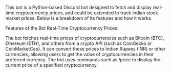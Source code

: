 This bot is a Python-based Discord bot designed to fetch and display real-time cryptocurrency prices, and could be extended to track Indian stock market prices. Below is a breakdown of its features and how it works.

Features of the Bot
Real-Time Cryptocurrency Prices:

The bot fetches real-time prices of cryptocurrencies such as Bitcoin (BTC), Ethereum (ETH), and others from a crypto API (such as CoinGecko or CoinMarketCap).
It can convert these prices to Indian Rupees (INR) or other currencies, allowing users to get the value of cryptocurrencies in their preferred currency.
The bot uses commands such as !price to display the current price of a specified cryptocurrency.
